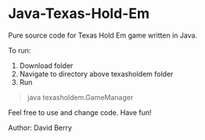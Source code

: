 # Java-Texas-Hold-Em
Pure source code for Texas Hold Em game written in Java. 

To run:
1. Download folder
2. Navigate to directory above texasholdem folder
3. Run
  > java texasholdem.GameManager

Feel free to use and change code. Have fun!

Author: David Berry
